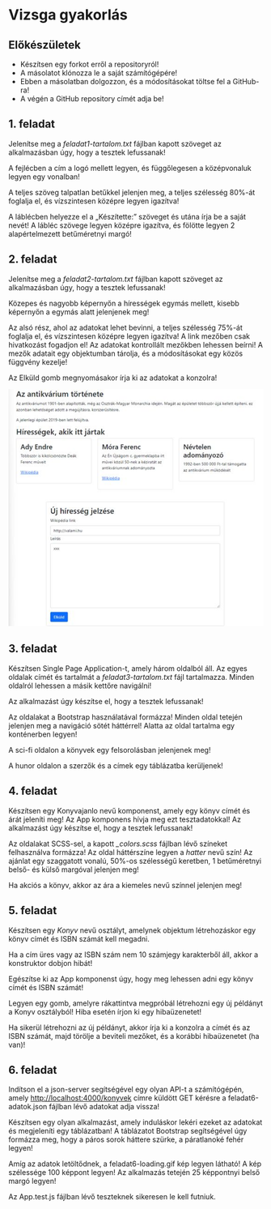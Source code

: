 # Vizsga gyakorlás

## Előkészületek

* Készítsen egy forkot erről a repositoryról!
* A másolatot klónozza le a saját számítógépére!
* Ebben a másolatban dolgozzon, és a módosításokat töltse fel a GitHub-ra!
* A végén a GitHub repository címét adja be!

## 1. feladat

Jelenítse meg a *feladat1-tartalom.txt* fájlban kapott szöveget az alkalmazásban úgy, hogy a tesztek lefussanak!

A fejlécben a cím a logó mellett legyen, és függőlegesen a középvonaluk legyen egy vonalban!

A teljes szöveg talpatlan betűkkel jelenjen meg, a teljes szélesség 80%-át foglalja el, és vízszintesen középre legyen igazítva!

A láblécben helyezze el a „Készítette:” szöveget és utána írja be a saját nevét! A lábléc szövege legyen középre igazítva, és fölötte legyen 2 alapértelmezett betűméretnyi margó!

## 2. feladat

Jelenítse meg a *feladat2-tartalom.txt* fájlban kapott szöveget az alkalmazásban úgy, hogy a tesztek lefussanak!

Közepes és nagyobb képernyőn a hírességek egymás mellett, kisebb képernyőn a egymás alatt jelenjenek meg!

Az alsó rész, ahol az adatokat lehet bevinni, a teljes szélesség 75%-át foglalja el, és vízszintesen középre legyen igazítva! A link mezőben csak hivatkozást fogadjon el!
Az adatokat kontrollált mezőkben lehessen beírni! A mezők adatait egy objektumban tárolja, és a módosításokat egy közös függvény kezelje!

Az Elküld gomb megnyomásakor írja ki az adatokat a konzolra!

![Minta2a](minta2a.jpg)

## 3. feladat

Készítsen Single Page Application-t, amely három oldalból áll. Az egyes oldalak címét és tartalmát a *feladat3-tartalom.txt* fájl tartalmazza. Minden oldalról lehessen a másik kettőre navigálni!

Az alkalmazást úgy készítse el, hogy a tesztek lefussanak!

Az oldalakat a Bootstrap használatával formázza! Minden oldal tetején jelenjen meg a navigáció sötét háttérrel! Alatta az oldal tartalma egy konténerben legyen!

A sci-fi oldalon a könyvek egy felsorolásban jelenjenek meg!

A hunor oldalon a szerzők és a címek egy táblázatba kerüljenek!

## 4. feladat

Készítsen egy Konyvajanlo nevű komponenst, amely egy könyv címét és árát jeleníti meg! Az App komponens hívja meg ezt tesztadatokkal! Az alkalmazást úgy készítse el, hogy a tesztek lefussanak!

Az oldalakat SCSS-sel, a kapott *_colors.scss* fájlban lévő színeket felhasználva formázza! 
Az oldal háttérszíne legyen a *hatter* nevű szín! Az ajánlat egy szaggatott vonalú, 50%-os szélességű keretben, 1 betűméretnyi belső- és külső margóval jelenjen meg!

Ha akciós a könyv, akkor az ára a kiemeles nevű színnel jelenjen meg!

## 5. feladat

Készítsen egy *Konyv* nevű osztályt, amelynek objektum létrehozáskor egy könyv címét és ISBN számát kell megadni.

Ha a cím üres vagy az ISBN szám nem 10 számjegy karakterből áll, akkor a konstruktor dobjon hibát!

Egészítse ki az App komponenst úgy, hogy meg lehessen adni egy könyv címét és ISBN számát!

Legyen egy gomb, amelyre rákattintva megpróbál létrehozni egy új példányt a Konyv osztályból!
Hiba esetén írjon ki egy hibaüzenetet!

Ha sikerül létrehozni az új példányt, akkor írja ki a konzolra a címét és az ISBN számát, majd törölje a beviteli mezőket, és a korábbi hibaüzenetet (ha van)!

## 6. feladat

Indítson el a json-server segítségével egy olyan API-t a számítógépén, amely <http://localhost:4000/konyvek> címre küldött GET kérésre a feladat6-adatok.json fájlban lévő adatokat adja vissza!

Készítsen egy olyan alkalmazást, amely induláskor lekéri ezeket az adatokat és megjeleníti egy táblázatban! A táblázatot Bootstrap segítségével úgy formázza meg, hogy a páros sorok háttere szürke, a páratlanoké fehér legyen!

Amíg az adatok letöltődnek, a feladat6-loading.gif kép legyen látható! A kép szélessége 100 képpont legyen! Az alkalmazás tetején 25 képpontnyi belső margó legyen!

Az App.test.js fájlban lévő teszteknek sikeresen le kell futniuk.

